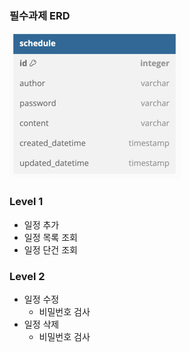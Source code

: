 ### 필수과제 ERD
![필수과제 ERD.png](필수과제_ERD.png)


### Level 1
- 일정 추가
- 일정 목록 조회 
- 일정 단건 조회

### Level 2
- 일정 수정
  - 비밀번호 검사 
- 일정 삭제
  - 비밀번호 검사 